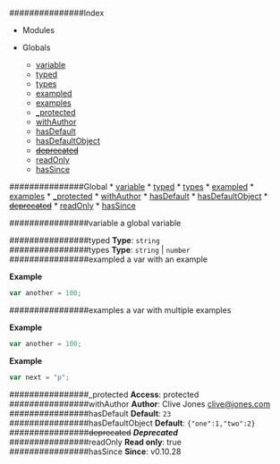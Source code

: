 ###############Index

* Modules

* Globals
    * [variable](#variable)
    * [typed](#typed)
    * [types](#types)
    * [exampled](#exampled)
    * [examples](#examples)
    * [_protected](#_protected)
    * [withAuthor](#withAuthor)
    * [hasDefault](#hasDefault)
    * [hasDefaultObject](#hasDefaultObject)
    * [~~deprecated~~](#deprecated)
    * [readOnly](#readOnly)
    * [hasSince](#hasSince)

###############Global
    * [variable](#variable)
    * [typed](#typed)
    * [types](#types)
    * [exampled](#exampled)
    * [examples](#examples)
    * [_protected](#_protected)
    * [withAuthor](#withAuthor)
    * [hasDefault](#hasDefault)
    * [hasDefaultObject](#hasDefaultObject)
    * [~~deprecated~~](#deprecated)
    * [readOnly](#readOnly)
    * [hasSince](#hasSince)

<a name="variable"></a>
################variable
a global variable

<a name="typed"></a>
################typed
**Type**: `string`  
<a name="types"></a>
################types
**Type**: `string` | `number`  
<a name="exampled"></a>
################exampled
a var with an example

**Example**  
```js
var another = 100;
```

<a name="examples"></a>
################examples
a var with multiple examples

**Example**  
```js
var another = 100;
```

**Example**  
```js
var next = "p";
```

<a name="_protected"></a>
################_protected
**Access**: protected  
<a name="withAuthor"></a>
################withAuthor
**Author**: Clive Jones <clive@jones.com>  
<a name="hasDefault"></a>
################hasDefault
**Default**: `23`  
<a name="hasDefaultObject"></a>
################hasDefaultObject
**Default**: `{"one":1,"two":2}`  
<a name="deprecated"></a>
################~~deprecated~~
***Deprecated***  
<a name="readOnly"></a>
################readOnly
**Read only**: true  
<a name="hasSince"></a>
################hasSince
**Since**: v0.10.28  
